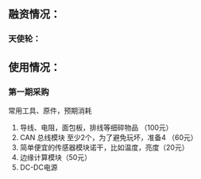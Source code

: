 ## 融资情况：
### 天使轮：



## 使用情况：
### 第一期采购
常用工具、原件，预期消耗
1. 导线、电阻，面包板，排线等细碎物品 （100元）
2. CAN 总线模块 至少2个，为了避免玩坏，准备4 （60元）
3. 简单便宜的传感器模块诺干，比如温度，亮度（20元）
4. 边缘计算模块（50元）
5. DC-DC电源